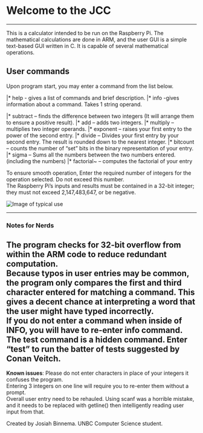 # Welcome to the JCC
---
This is a calculator intended to be run on the Raspberry Pi. The mathematical calculations are done in ARM, and the user GUI is a simple text-based GUI written in C. It is capable of several mathematical operations.

## User commands
Upon program start, you may enter a command from the list below. 

|* help		- gives a list of commands and brief description. 
|* info	 	-gives information about a command. Takes 1 string operand.


|* subtract	– finds the difference between two integers (It will arrange them to ensure a positive result). 
|* add 		– adds two integers.
|* multiply	– multiplies two integer operands. 
|* exponent	– raises your first entry to the power of the second entry.
|* divide 	– Divides your first entry by your second entry. The result is rounded down to the nearest integer. 
|* bitcount	– counts the number of “set” bits in the binary representation of your entry.
|* sigma 	– Sums all the numbers between the two numbers entered. (including the numbers)
|* factorial~ 	– computes the factorial of your entry


To ensure smooth operation, Enter the required number of integers for the operation selected. Do not exceed this number.  
The Raspberry Pi’s inputs and results must be contained in a 32-bit integer; they must not exceed 2,147,483,647, or be negative.   

![Image of typical use]( https://i.ibb.co/6YdKdfw/JCC-operation.png)   

---

### Notes for Nerds 
The program checks for 32-bit overflow from within the ARM code to reduce redundant computation.   
Because typos in user entries may be common, the program only compares the first and third character entered for matching a command. This gives a decent chance at interpreting a word that the user might have typed incorrectly.  
If you do not enter a command when inside of INFO, you will have to re-enter info command.  
The test command is a hidden command. Enter “test” to run the batter of tests suggested by Conan Veitch.  
---

**Known issues**:
Please do not enter characters in place of your integers it confuses the program.   
Entering 3 integers on one line will require you to re-enter them without a prompt.  
Overall user entry need to be rehauled. Using scanf was a horrible mistake, and it needs to be replaced with getline() then intelligently reading user input from that.

Created by Josiah Binnema. UNBC Computer Science student.   



